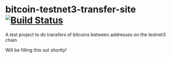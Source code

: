 # bitcoin-testnet3-transfer-site [![Build Status](https://travis-ci.org/Harris-Miller/bitcoin-testnet3-transfer-site.svg?branch=develop)](https://travis-ci.org/Harris-Miller/bitcoin-testnet3-transfer-site)

A test project to do transfers of bitcoins between addresses on the testnet3 chain

Will be filling this out shortly!
